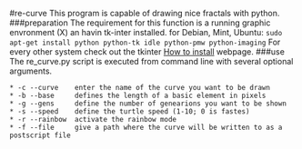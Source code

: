 #re-curve
This program is capable of drawing nice fractals with python.
###preparation
The requirement for this function is a running graphic envronment (X) an havin tk-inter installed.
for Debian, Mint, Ubuntu:
```sudo apt-get install python python-tk idle python-pmw python-imaging```
For every other system check out the tkinter [How to install](http://tkinter.unpythonic.net/wiki/How_to_install_Tkinter) webpage.
###use
The re_curve.py script is executed from command line with several optional arguments.
```
* -c --curve    enter the name of the curve you want to be drawn
* -b --base     defines the length of a basic element in pixels
* -g --gens     define the number of genearions you want to be shown
* -s --speed    define the turtle speed (1-10; 0 is fastes)
* -r --rainbow  activate the rainbow mode
* -f --file     give a path where the curve will be written to as a postscript file
```
